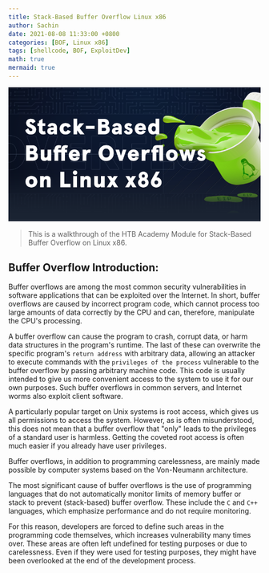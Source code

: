 ```yaml
---
title: Stack-Based Buffer Overflow Linux x86
author: Sachin
date: 2021-08-08 11:33:00 +0800
categories: [BOF, Linux x86]
tags: [shellcode, BOF, ExploitDev]
math: true
mermaid: true
---
```

![](/assets/img/posts/bufferoverflow/bof.png)

> This is a walkthrough of the HTB Academy Module for Stack-Based Buffer Overflow on Linux x86.


## Buffer Overflow Introduction:

Buffer overflows are among the most common security vulnerabilities in software applications that can be exploited over the Internet. In short, buffer overflows are caused by incorrect program code, which cannot process too large amounts of data correctly by the CPU and can, therefore, manipulate the CPU's processing.

A buffer overflow can cause the program to crash, corrupt data, or harm data structures in the program's runtime. The last of these can overwrite the specific program's `return address` with arbitrary data, allowing an attacker to execute commands with the `privileges of the process` vulnerable to the buffer overflow by passing arbitrary machine code. This code is usually intended to give us more convenient access to the system to use it for our own purposes. Such buffer overflows in common servers, and Internet worms also exploit client software.

A particularly popular target on Unix systems is root access, which gives us all permissions to access the system. However, as is often misunderstood, this does not mean that a buffer overflow that "only" leads to the privileges of a standard user is harmless. Getting the coveted root access is often much easier if you already have user privileges.

Buffer overflows, in addition to programming carelessness, are mainly made possible by computer systems based on the Von-Neumann architecture.

The most significant cause of buffer overflows is the use of programming languages that do not automatically monitor limits of memory buffer or stack to prevent (stack-based) buffer overflow. These include the `C` and `C++` languages, which emphasize performance and do not require monitoring.

For this reason, developers are forced to define such areas in the programming code themselves, which increases vulnerability many times over. These areas are often left undefined for testing purposes or due to carelessness. Even if they were used for testing purposes, they might have been overlooked at the end of the development process.

